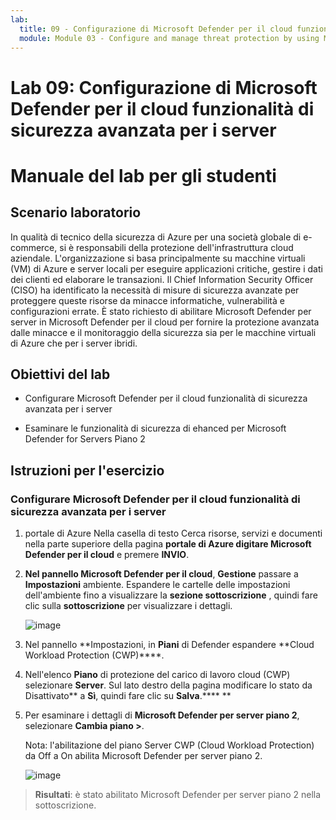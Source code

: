 ```yaml
---
lab:
  title: 09 - Configurazione di Microsoft Defender per il cloud funzionalità di sicurezza avanzata per i server
  module: Module 03 - Configure and manage threat protection by using Microsoft Defender for Cloud
---
```


# Lab 09: Configurazione di Microsoft Defender per il cloud funzionalità di sicurezza avanzata per i server

# Manuale del lab per gli studenti

## Scenario laboratorio

In qualità di tecnico della sicurezza di Azure per una società globale di e-commerce, si è responsabili della protezione dell'infrastruttura cloud aziendale. L'organizzazione si basa principalmente su macchine virtuali (VM) di Azure e server locali per eseguire applicazioni critiche, gestire i dati dei clienti ed elaborare le transazioni. Il Chief Information Security Officer (CISO) ha identificato la necessità di misure di sicurezza avanzate per proteggere queste risorse da minacce informatiche, vulnerabilità e configurazioni errate. È stato richiesto di abilitare Microsoft Defender per server in Microsoft Defender per il cloud per fornire la protezione avanzata dalle minacce e il monitoraggio della sicurezza sia per le macchine virtuali di Azure che per i server ibridi.

## Obiettivi del lab

- Configurare Microsoft Defender per il cloud funzionalità di sicurezza avanzata per i server
  
- Esaminare le funzionalità di sicurezza di ehanced per Microsoft Defender for Servers Piano 2

## Istruzioni per l'esercizio

### Configurare Microsoft Defender per il cloud funzionalità di sicurezza avanzata per i server

1. portale di Azure Nella casella di testo Cerca risorse, servizi e documenti nella parte superiore della pagina **portale di Azure digitare Microsoft Defender per il cloud** e premere **INVIO**.

2. **Nel pannello Microsoft Defender per il cloud**, **Gestione** passare a **Impostazioni** ambiente. Espandere le cartelle delle impostazioni dell'ambiente fino a visualizzare la **sezione sottoscrizione** , quindi fare clic sulla **sottoscrizione** per visualizzare i dettagli.

   ![image](https://github.com/user-attachments/assets/3b25dd82-e09e-4f8a-b85e-c9bc6c4bd488)
   
3. Nel pannello **Impostazioni, in **Piani** di Defender espandere **Cloud Workload Protection (CWP)****.

4. Nell'elenco **Piano** di protezione del carico di lavoro cloud (CWP) selezionare **Server**. Sul lato destro della pagina modificare lo stato da Disattivato** a **Sì**, quindi fare clic su **Salva**.**** **

5. Per esaminare i dettagli di **Microsoft Defender per server piano 2**, selezionare **Cambia piano >**.

   Nota: l'abilitazione del piano Server CWP (Cloud Workload Protection) da Off a On abilita Microsoft Defender per server piano 2.
 
   ![image](https://github.com/user-attachments/assets/de434a75-345a-4023-83f1-fa53fcb5f288)
   
> **Risultati**: è stato abilitato Microsoft Defender per server piano 2 nella sottoscrizione.
